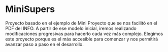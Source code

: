 # MiniSupers
Proyecto basado en el ejemplo de Mini Proyecto que se nos facilitó en el PDF del INFO. A partir de ese modelo inicial, iremos realizando modificaciones progresivas para hacerlo cada vez más complejo. Elegimos este proyecto porque es el más accesible para comenzar y nos permitirá avanzar paso a paso en el desarrollo.
